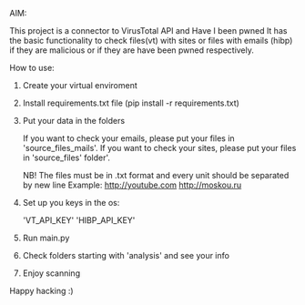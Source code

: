 AIM:

This project is a connector to VirusTotal API and Have I been pwned
It has the basic functionality to check files(vt) with sites or files with emails (hibp) if they are malicious or if they are have been pwned respectively.

How to use:

1. Create your virtual enviroment
2. Install requirements.txt file (pip install -r requirements.txt)
3. Put your data in the folders

    If you want to check your emails, please put your files in 'source_files_mails'.
    If you want to check your sites, please put your files in 'source_files' folder'.
    
    NB!
    The files must be in .txt format and every unit should be separated by new line
    Example:
    http://youtube.com
    http://moskou.ru
    
4. Set up you keys in the os:

    'VT_API_KEY'
    'HIBP_API_KEY'
    
4. Run main.py
5. Check folders starting with 'analysis' and see your info
6. Enjoy scanning



Happy hacking :)
